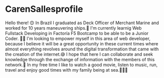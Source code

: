 # CarenSallesprofile
Hello there! 😊
In Brazil I graduated as Deck Officer of Merchant Marine and worked for 10 years maneuvering ships.🚢
I'm currently learnig Web Fullstack Developing in Factoría F5 Bootcamp to be able to be a Junior Coder. 🙌😉
I'm looking to empower myself in this area of web developer, because I believe it will be a great opportunity in these current times where almost everything revolves around the digital transformation that came with the creation of the internet.😅
I hope that here I can collaborate and seek knowledge through the exchange of information with the members of this network.🤞
In my free time I like to watch a good movie, listen to music, run, travel and enjoy good times with my family being at sea.👨‍👩‍👧

